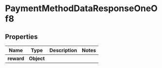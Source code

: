 

# PaymentMethodDataResponseOneOf8


## Properties

| Name | Type | Description | Notes |
|------------ | ------------- | ------------- | -------------|
|**reward** | **Object** |  |  |



